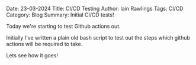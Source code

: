 Date: 23-03-2024
Title: CI/CD Testing
Author: Iain Rawlings
Tags: CI/CD
Category: Blog
Summary: Initial CI/CD tests!

Today we're starting to test Github actions out. 

Initially I've written a plain old bash script to test out the steps which github actions will be required to take. 

Lets see how it goes!